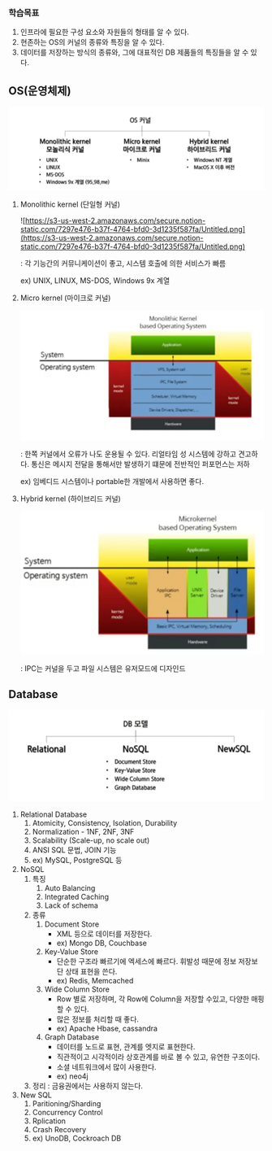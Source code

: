 ### 학습목표

1. 인프라에 필요한 구성 요소와 자원들의 형태를 알 수 있다.
2. 현존하는 OS의 커널의 종류와 특징을 알 수 있다.
3. 데이터를 저장하는 방식의 종류와, 그에 대표적인 DB 제품들의 특징들을 알 수 있다.

## OS(운영체제)

![image-20210811093724844](OS커널DB모델.assets/image-20210811093724844.png)

1. Monolithic kernel (단일형 커널)

   ![https://s3-us-west-2.amazonaws.com/secure.notion-static.com/7297e476-b37f-4764-bfd0-3d1235f587fa/Untitled.png](https://s3-us-west-2.amazonaws.com/secure.notion-static.com/7297e476-b37f-4764-bfd0-3d1235f587fa/Untitled.png)

   : 각 기능간의 커뮤니케이션이 좋고, 시스템 호출에 의한 서비스가 빠름

   ex) UNIX, LINUX, MS-DOS, Windows 9x 계열

2. Micro kernel (마이크로 커널)

   ![image-20210811093736612](OS커널DB모델.assets/image-20210811093736612.png)

   : 한쪽 커널에서 오류가 나도 운용될 수 있다. 리얼타임 성 시스템에 강하고 견고하다. 통신은 메시지 전달을 통해서만 발생하기 떄문에 전반적인 퍼포먼스는 저하

   ex) 임베디드 시스템이나 portable한 개발에서 사용하면 좋다.

3. Hybrid kernel (하이브리드 커널)

   ![image-20210811093747544](OS커널DB모델.assets/image-20210811093747544.png)

   : IPC는 커널을 두고 파일 시스템은 유저모드에 디자인드

## Database

![image-20210811093755980](OS커널DB모델.assets/image-20210811093755980.png)

1. Relational Database
   1. Atomicity, Consistency, Isolation, Durability
   2. Normalization - 1NF, 2NF, 3NF
   3. Scalability (Scale-up, no scale out)
   4. ANSI SQL 문법, JOIN 기능
   5. ex) MySQL, PostgreSQL 등
2. NoSQL
   1. 특징
      1. Auto Balancing
      2. Integrated Caching
      3. Lack of schema
   2. 종류
      1. Document Store
         - XML 등으로 데이터를 저장한다.
         - ex) Mongo DB, Couchbase
      2. Key-Value Store
         - 단순한 구조라 빠르기에 엑세스에 빠르다. 휘발성 때문에 정보 저장보단 상태 표현을 쓴다.
         - ex) Redis, Memcached
      3. Wide Column Store
         - Row 별로 저장하며, 각 Row에 Column을 저장할 수있고, 다양한 매핑할 수 있다.
         - 많은 정보를 처리할 때 좋다.
         - ex) Apache Hbase, cassandra
      4. Graph Database
         - 데이터를 노드로 표현, 관계를 엣지로 표현한다.
         - 직관적이고 시각적이라 상호관계를 바로 볼 수 있고, 유연한 구조이다.
         - 소셜 네트워크에서 많이 사용한다.
         - ex) neo4j
   3. 정리 : 금융권에서는 사용하지 않는다.
3. New SQL
   1. Paritioning/Sharding
   2. Concurrency Control
   3. Rplication
   4. Crash Recovery
   5. ex) UnoDB, Cockroach DB